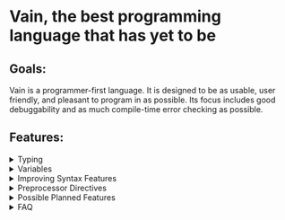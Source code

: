 # Vain, the best programming language that has yet to be

## Goals:

Vain is a programmer-first language. It is designed to be as usable, user friendly, and pleasant to program in as possible. Its focus includes good debuggability and as much compile-time error checking as possible.

## Features:

<details><summary>Typing</summary><p>

<details><summary>Sub-Type Namespaces</summary><p>

Have you ever wanted to organize a type's members into groups, just like namespaces? With Vain, you can do just that! (Because honestly, there's really no reason why you shouldn't be able to do that)

```
## Note: Type and namespace syntax are probably gonna look different in the final release
type Person
{
	Age int
	
	namespace Names
	{
		FirstName string
		MiddleName string
		LastName string
	}
}

## Pretend the following code is inside a function
p = Person()
p.Names.FirstName = "Jeff"
```

Like regular namespaces, sub-type namespaces are purely cosmetic and don't change any of your code's behavior. They just make your library more organized and easier to use.

</p></details>

<details><summary>Implicit Typing / Function Types / Name-First Type-Second Variable Syntax</summary><p>

Vain has a static type system that allows you to explicitly declare a variable's type, but because Vain is supposed to be usable everywhere (including as a scripting language), it also allows implicit typing.

```
value int = 5
## Is the same as:
value = 5
```

You may have noticed that in the above declaration, the name came first and the type second. While this may seem peculiar and counter-intuitive, there is a good reason for it. To explain this, we first need to talk about function types.

`concatenate (string; string, string)`

The function type above is denoted by `(string; string, string)`. The first `string` is an output parameter. In Vain, functions can have multiple output parameters, so the output and input parameters are separated by a `;`. The last two strings are the input parameters. This in and of itself looks fine, but it starts looking worse if you also want to assign an explicitly typed function value to the variable.

```
concatenate (string; string, string) = (result string; first string, second string)
{
	result = first + second
}
```

I hope you can see the problem now: The function's parameter types are declared twice. This is less than ideal, especially for functions with lots of parameters. While you could implicitly type the function value, this would result in the types and names being at opposite ends of the declaration.

`concatenate (string; string, string) = (result; first, second) { ## Pretend there's more code here.`

This isn't exactly user friendly. It makes much more sense to implicitly type the variable and have all the explicit typing in the function value.

`concatenate = (result string; first string, second string) { ## Pretend there's more code here.`

This inherently leads to the name coming first, and the type second. If we wrote all the declarations with type-first name-second syntax, the result would look pretty messy.

```
int value = 5
valuefunc = (int) { ## Pretend there's more code here.
```

So, the only resulting option to keep everything coherent is to always write the name first and the type second. It has other benefits too: When you look at a type's members, you see all the names on the left side, neatly aligned. And seeing all the names easily like that gives you more information about a type's purpose than only seeing its member types.

</p></details>

<details><summary>Arrays</summary><p>

You know how low level languages require arrays to be of a fixed size? And how high level languages don't allow any fixed size arrays? Why can't we just have both?

```
fixedsizearray int[4] = int[4]()
dynamicsizearray int[] = int[](4)
```

`int[4]` and `int[]` are different types, just like `int[4]` and `int[3]` are different types. Fixed size arrays can be implicitly converted into dynamic size arrays, and dynamic size arrays can be explicitly converted into fixed size arrays.

</p></details>

<details><summary>Sealed By Default</summary><p>

The vast majority of types aren't supposed to be inheritable, but nobody ever bothers to actually declare them as sealed. The solution is simply having all types be sealed by default.

</p></details>

<details><summary>Non-Nullable By Default</summary><p>

Why have null reference exceptions, when you can also just... Not have them?

</p></details>

---

</p></details>



<details><summary>Variables</summary><p>

<details><summary>Variable Expressions</summary><p>

Variable expressions are special expressions that aren't *really* expressions. They're basically lists of variables with some special properties.

```
a, b, c = 1, 2, 3
d, e, f = 5
```

You can assign a list of values to a variable expression. If the number of values matches the number of variables, each variable gets assigned the corresponding value. If there is only one value, all variables get assigned that same value.

Functions in Vain can have multiple return values, which get returned as one variable expression. You can retrieve individual variables using the `:.` operator (syntax not final).

```
b, n = int.TryParse("5")

parsedsuccessfully = int.TryParse("5"):.success
```

When you don't retrieve a specific variable from a variable expression, the entire expression implicitly gets converted to its first variable. This makes for some nice if-statements:

```
if (_, n = int.TryParse("5"))
	docode(n)
```

`_` is a reserved variable name that essentially acts as a black hole. You can assign any value to it, but you can't retrieve any value from it. You can basically use it to get rid of any variables from a variable expression that you don't need.

</p></details>

<details><summary>Better Access Modifiers</summary><p>

Look at the following C# code:

`public int Value { get; private set; }`

This property has a very simple purpose: Store an integer whose value can only be changed from inside the declaring type. So why does it need to be a property? It doesn't have any special get- or set-methods, they only have different access modifiers. And the access modifiers are declared weirdly too, the entire property is public, its set-method is private, and its get-method isn't anything? And to top it all off, this property just wraps a hidden field that stores its value. You know what would make much more sense? Just letting the programmer declare separate get and set access modifiers for a field. Oh, and let's get rid of the ugly `public` and `private` too, you have to write them so often that you get sick of it.

`+- Value int`

There. `+` and `-`. Public and private. Public get and private set. And it has the same syntax as any other field too, because that's what it is: Just a field. There's no need for it to be a property if all it does is store a value.

Other examples:

```
+ Value int ## A regular, public field.
+! Value int = 5 ## A get-only field, AKA read-only. ! means there is no set access.
```

By reducing the `public` and `private` keywords to `+` and `-`, all of a type's members are much more aligned than if you had to write access modifiers of completely different lengths for different variables, improving readability.

</p></details>

<details><summary>Variable Signatures / First Class Functions / Recursion Operator</summary><p>

Because functions in Vain are first class citizens, Vain doesn't have function overloading in its traditional sense. Instead, Vain allows multiple variables to have the same name, as long as their types differ. This combination of name and type is called a variable's signature.

```
tostring = (result string; int input) { ## Pretend there's more code here.
tostring = (result string; float input) { ## Pretend there's more code here.

t = tostring(5)
```

The compiler automatically picks which variables make sense in a given context based on their type. In case of ambiguity, you can also manually specify a variable based on its signature.

`t = [(string; int)]tostring(5)`

Because functions are first-class citizens, there is an inherent need for a name-independent way of achieving recursion, as the variable that is referenced could contain a different function at runtime. Thus, the recursion operator `^` is used, which simply makes the function call itself.

```
factorial = (result int; input int)
{
	if (input == 0)
		result = 1
	else
		result = input * ^(input - 1)
}
```

</p></details>

<details><summary>Type-Wide Variables</summary><p>

Due to functions being first class citizens, function overriding can't be achieved in the regular way. To alleviate this, Vain has something called "type-wide variables". These are variables whose value is the same for each instance of a type. They're essentially constants, with one exception: Sub-types can change these, because they are different types.

```
## Type syntax not final
type Vehicle
{
	HonkSound := "*generic vehicle noises*"
	Honk := Speakers.Play(HonkSound)
}

type Car : Vehicle
{
	HonkSound := "*car noises*"
}

## Pretend the following code is inside a function

a Vehicle = Vehicle()
a.Honk() ## Plays "*generic vehicle noises*"

b Car = Car()
b.Honk() ## Plays "*car noises*"

c Vehicle = Car()
c.Honk() ## Plays "*car noises*"
```

It might seem counter-intuitive at first that a variable whose value is supposed to always be the same can differ if it was changed in a sub-type, but it easily allows for function overriding. Because a type's type-wide variables always have the same value, you can access the type-wide variables of a type's base type.

```
type Car : Vehicle
{
	HonkSound := base.HonkSound + " I don't know what to write here, in hindsight this is a bad code example"
}
```

</p></details>

<details><summary>Better Exceptions</summary><p>

Are you tired of having to create new Exception types all the time, only to show a basic debug message? Vain comes to the rescue!

```
exception IndexOutOfRangeException("The index was outside the range of the collection.", Collection object, Index int, Range Span)

## Pretend the following code is inside a function
throw IndexOutOfRangeException(array, -1, Span(0, array.Length))

## Shows the following debug information:
## IndexOutOfRangeException: The index was outside the range of the collection.
## Collection: array
## Index: -1
## Range: 0 to 5
```

This exception has what every exception needs: An error message, and additional debug information about how the error happened. No more having to scratch your head at which index was outside of what range of which object! The debug information includes the values of all the provided information, along with variable names of the values, if they came from a variable (in this example, the variable "array" gets included as parameter, and as such its name is displayed too).

</p></details>

<details><summary>Rich Generics</summary><p>

Generics are great. But they could be better. Such as by allowing generic types to not only specify types as parameters, but primitives too. This would allow you to generically specify, for example, a texture's dimensions. Another addition is the possibility of having certain variables only be accessible if a generic type's parameters fulfill certain conditions.

```
type Texture<NDimensions int, TColor Color>
{
	Size int[[NDimensions]] ## I have no idea what generically specifying an array's dimensions is supposed to look like.
	Pixels TColor[[NDimensions]]
	
	if (NDimensions == 1)
		Length := this.Size[0]
	else if (NDimensions == 2)
		Resolution := new Vector(this.Size[0], this.Size[1])
}
```

Something that ticked me off about C#'s generics in particular is that specific instances of generic types don't share a subtype.

```
t1 Texture = Texture<2, Rgba32>()
t2 Texture = Texture<3, Rgb24>()
```

Both textures are Textures, so they should share the same base type, Texture. A generic type's base type simply pretends all its parameter types are of type object.

Also, writing `Texture<2>` looks kind of ugly, so there's some syntactic sugar for that:

```
t = Texture2()
## Is equivalent to:
t = Texture<2>()
```

Assuming there isn't already a type named `Texture2`.

</p></details>

<details><summary>Polymorphism</summary><p>

There seems to be some hate towards polymorphism in the programming community, yet those same people also happily use interfaces, which essentially do the same thing, just in a less straightforward way. And because Vain is supposed to be as consistent as possible, it simply allows polymorphism.

</p></details>

---

</p></details>



<details><summary>Improving Syntax Features</summary><p>

Some Vain features aren't exactly new. But they are improved.

<details><summary>Short Lambdas</summary><p>

Consider the following C# code:

`vals = list.Select(item => item.Value);`

Doesn't look too bad at first glance. But writing lambdas like this multiple times shows the problem: You have to write `item => item` several times, over and over. In addition, the `item =>` part isn't even necessarily needed. Thus, I propose what I am currently calling "short lambdas":

`vals = list.Select($.Value)`

These short lambdas take one parameter, `$`, which does not need to be declared, saving space and time. By removing the unneeded `item => item` part, the code looks a lot cleaner too, improving readability.

Short lambdas are not usable everywhere, as they only take one parameter and their range has to be determined by the compiler, but in the cases where they can't be used, regular lambdas make far more sense than opting for this kind of syntactic sugar.

</p></details>

<details><summary>Consistent Cast Syntax</summary><p>

Look at this C# code:

`((double)(5 + 4)).ToString()`

You're converting an integer to a double to a string. So why on Earth is the code written in the order "double, int, string"? That just doesn't make any sense. And all the parentheses, ugh.

Here's how Vain does it:

`(5 + 4){float}{string}`

It's simple. It's short. It's readable. And, most importantly, it's in the right order. Integer, float, string. It could have been so simple, C#...

</p></details>

<details><summary>Making Code Blocks Make More Sense</summary><p>

Various control-flow statements have a condition, and a code block that gets executed when the condition is met. Consider the following C# code:

```
if (int.TryParse("5", out int n))
	;
n = 5;
```

Why does this work? This shouldn't work. `n` was defined inside an if-statement, so it should only exist inside the if-statement. Existing outside of the if-statement doesn't make any sense, especially considering that `n` might not even have any value assigned to it.

```
for (int i = 0; i < 10; i++)
	;
int i = 5;
```

This piece of code gives a compiler error due to the same reason the code above doesn't. `i` is defined within the for-statement, but somehow exists outside of it, even though it doesn't make any sense. Even worse, it doesn't even *really* exist outside, because you can't actually use it either. So the variable `i` just sort of exists in limbo, where it doesn't exist but it also doesn't *not* exist. This is just way too confusing and illogical, so let's fix it.

```
if (_, n = int.TryParse("b"))
{
	## Here be code
}

n int = 5
```

`n` is defined inside the if-statement, so it only exists inside its code block. Outside of it, it doesn't exist, so a new `n` can be declared. A simple fix, and all variables can live happily ever after and don't have to fear existential crises anymore.

</p></details>

---

</p></details>

<details><summary>Preprocessor Directives</summary><p>

<details><summary>Nested Comments</summary><p>

`##` is the operator for marking the rest of the line as a comment.

`#(` and `#)` are the operators for marking the start and end of comments. They are nestable.

`#( #( This is a comment. #) This is also a comment. #) This is not a comment anymore.`

</p></details>

<details><summary>Consistent Syntax #if</summary><p>

It makes much more sense for `#if` to behave exactly like a regular `if`, but as a preprocessor directive.

```
#if (compile)
{
	code()
}
#else
{
	othercode()
}
```

</p></details>

---

</p></details>

<details><summary>Possible Planned Features</summary><p>

These are features that could make sense in Vain, but it is unclear whether they're a good fit for it or achievable.

<details><summary>Code Contracts</summary><p>

`Hour int [$ >= 0 & $ < 24]` (See "Reducing Code Redundancy -> Short Lambdas")

Equivalent to the following C# code:

```
private int _Hour;
public int Hour
{
	get => this._Hour;
	
	set
	{
		if (value >= 0 && value < 24)
			this._Hour = value;
		else
			throw new Exception();
	}
}
```

</p></details>

<details><summary>Documentation Syntax</summary><p>

Have you ever noticed how a language's supposed "documentation" syntax is just glorified comments? I sure have. And, as you can probably guess, I don't really like that. So, Vain is supposed to have actual documentation syntax. This makes the compiler able to show actual errors when the documentation is wrong, such as when it references variables that don't exist anymore. Vain's intermediate representation will also include this documentation information, so whenever you reference a library, you will always have its documentation on hand, without having to download a separate, separately created documentation file. Rest in peace, HTML documentations.

There is currently no consensus on how this syntax should look.

</p></details>

---

</p></details>

<details><summary>FAQ</summary><p>

#### Am I allowed to make puns about "programming in vain"?
Yes. In fact, you are expected to.

</p></details
